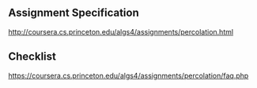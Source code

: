 ## Assignment Specification
http://coursera.cs.princeton.edu/algs4/assignments/percolation.html

## Checklist
https://coursera.cs.princeton.edu/algs4/assignments/percolation/faq.php
